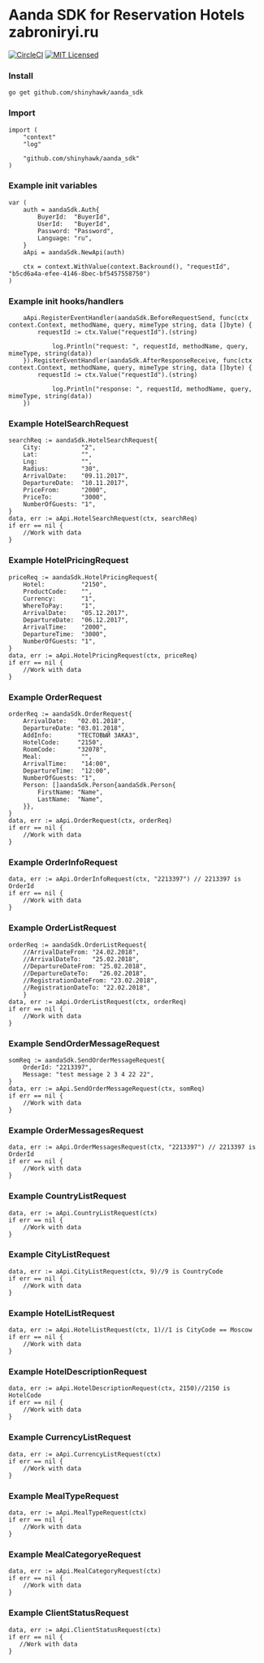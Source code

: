 # Aanda SDK for Reservation Hotels zabroniryi.ru
[![CircleCI](https://circleci.com/gh/tmconsulting/aanda-golang-sdk/tree/master.svg?style=shield)](https://circleci.com/gh/tmconsulting/aanda-golang-sdk)
[![MIT Licensed](https://img.shields.io/badge/license-MIT-blue.svg)](https://github.com/tmconsulting/aanda-sdk/blob/master/LICENSE)

### Install
```
go get github.com/shinyhawk/aanda_sdk
```

### Import
```golang
import (
    "context"
    "log"
    
    "github.com/shinyhawk/aanda_sdk"
)
```

### Example init variables
```golang
var (
	auth = aandaSdk.Auth{
		BuyerId:  "BuyerId",
		UserId:   "BuyerId",
		Password: "Password",
		Language: "ru",
	}
	aApi = aandaSdk.NewApi(auth)
	
	ctx = context.WithValue(context.Backround(), "requestId", "b5cd6a4a-efee-4146-8bec-bf5457558750")
)
```

### Example init hooks/handlers
```golang
	aApi.RegisterEventHandler(aandaSdk.BeforeRequestSend, func(ctx context.Context, methodName, query, mimeType string, data []byte) {
	    requestId := ctx.Value("requestId").(string)
	
            log.Println("request: ", requestId, methodName, query, mimeType, string(data))
	}).RegisterEventHandler(aandaSdk.AfterResponseReceive, func(ctx context.Context, methodName, query, mimeType string, data []byte) {
	    requestId := ctx.Value("requestId").(string)

            log.Println("response: ", requestId, methodName, query, mimeType, string(data))
	})
```

### Example HotelSearchRequest
```golang
searchReq := aandaSdk.HotelSearchRequest{
	City:           "2",
	Lat:            "",
	Lng:            "",
	Radius:         "30",
	ArrivalDate:    "09.11.2017",
	DepartureDate:  "10.11.2017",
	PriceFrom:      "2000",
	PriceTo:        "3000",
	NumberOfGuests: "1",
}
data, err := aApi.HotelSearchRequest(ctx, searchReq)
if err == nil {
	//Work with data
}
 ```

 ### Example HotelPricingRequest
```golang
priceReq := aandaSdk.HotelPricingRequest{
	Hotel:          "2150",
	ProductCode:    "",
	Currency:       "1",
	WhereToPay:     "1",
	ArrivalDate:    "05.12.2017",
	DepartureDate:  "06.12.2017",
	ArrivalTime:    "2000",
	DepartureTime:  "3000",
	NumberOfGuests: "1",
}
data, err := aApi.HotelPricingRequest(ctx, priceReq)
if err == nil {
	//Work with data
}
 ```

### Example OrderRequest
```golang
orderReq := aandaSdk.OrderRequest{
	ArrivalDate:   "02.01.2018",
	DepartureDate: "03.01.2018",
	AddInfo:       "ТЕСТОВЫЙ ЗАКАЗ",
	HotelCode:     "2150",
	RoomCode:      "32078",
	Meal:           "",
	ArrivalTime:    "14:00",
	DepartureTime:  "12:00",
	NumberOfGuests: "1",
	Person: []aandaSdk.Person{aandaSdk.Person{
		FirstName: "Name",
		LastName:  "Name",
	}},
}
data, err := aApi.OrderRequest(ctx, orderReq)
if err == nil {
	//Work with data
}
 ```

### Example OrderInfoRequest
```golang
data, err := aApi.OrderInfoRequest(ctx, "2213397") // 2213397 is OrderId
if err == nil {
	//Work with data
}
 ```

 ### Example OrderListRequest
```golang
orderReq := aandaSdk.OrderListRequest{
	//ArrivalDateFrom: "24.02.2018",
	//ArrivalDateTo:   "25.02.2018",
	//DepartureDateFrom: "25.02.2018",
	//DepartureDateTo:   "26.02.2018",
	//RegistrationDateFrom: "23.02.2018",
	//RegistrationDateTo: "22.02.2018",
	}
data, err := aApi.OrderListRequest(ctx, orderReq)
if err == nil {
	//Work with data
}
 ```

### Example SendOrderMessageRequest
```golang
somReq := aandaSdk.SendOrderMessageRequest{
	OrderId: "2213397",
	Message: "test message 2 3 4 22 22",
}
data, err := aApi.SendOrderMessageRequest(ctx, somReq)
if err == nil {
	//Work with data
}
 ```

 ### Example OrderMessagesRequest
```golang
data, err := aApi.OrderMessagesRequest(ctx, "2213397") // 2213397 is OrderId
if err == nil {
	//Work with data
}
 ```

### Example CountryListRequest
```golang
data, err := aApi.CountryListRequest(ctx)
if err == nil {
	//Work with data
}
 ```

### Example CityListRequest
```golang
data, err := aApi.CityListRequest(ctx, 9)//9 is CountryCode
if err == nil {
	//Work with data
}
 ```

### Example HotelListRequest
```golang
data, err := aApi.HotelListRequest(ctx, 1)//1 is CityCode == Moscow
if err == nil {
	//Work with data
}
 ```

 ### Example HotelDescriptionRequest
```golang
data, err := aApi.HotelDescriptionRequest(ctx, 2150)//2150 is HotelCode
if err == nil {
	//Work with data
}
 ```

### Example CurrencyListRequest
```golang
data, err := aApi.CurrencyListRequest(ctx)
if err == nil {
	//Work with data
}
 ```

 ### Example MealTypeRequest
```golang
data, err := aApi.MealTypeRequest(ctx)
if err == nil {
	//Work with data
}
 ```

 ### Example MealCategoryeRequest
```golang
data, err := aApi.MealCategoryRequest(ctx)
if err == nil {
	//Work with data
}
 ```

  ### Example ClientStatusRequest
 ```golang
 data, err := aApi.ClientStatusRequest(ctx)
 if err == nil {
 	//Work with data
 }
  ```
